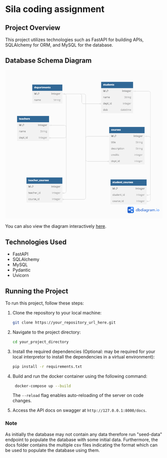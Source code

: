 # Sila coding assignment

## Project Overview

This project utilizes technologies such as FastAPI for building APIs, SQLAlchemy for ORM, and MySQL for the database.

## Database Schema Diagram

![Database Schema](docs/sila-db-diagram.png)

You can also view the diagram interactively [here](https://dbdiagram.io/d/sila-assignment-65be56e1ac844320ae5ec91d).

## Technologies Used

- FastAPI
- SQLAlchemy
- MySQL
- Pydantic
- Uvicorn

## Running the Project

To run this project, follow these steps:

1. Clone the repository to your local machine:

   ```sh
   git clone https://your_repository_url_here.git
   ```

2. Navigate to the project directory:

   ```sh
   cd your_project_directory
   ```

3. Install the required dependencies (Optional: may be required for your local interpretor to install the dependencies in a virtual environment):

   ```sh
   pip install -r requirements.txt
   ```

4. Build and run the docker container using the following command:

   ```sh
    docker-compose up --build
   ```

   The `--reload` flag enables auto-reloading of the server on code changes.

5. Access the API docs on swagger at `http://127.0.0.1:8000/docs`.

### Note

As initially the database may not contain any data therefore run "seed-data" endpoint to populate the database with some initial data. Furthermore, the docs folder contains the multiple csv files indicating the format which can be used to populate the database using them.
